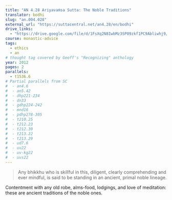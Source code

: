 ```yaml
---
title: "AN 4.28 Ariyavaṁsa Sutta: The Noble Traditions"
translator: bodhi
slug: "an.004.028"
external_url: "https://suttacentral.net/an4.28/en/bodhi"
drive_links:
  - "https://drive.google.com/file/d/1FsXq2N8IwbMz3SP09zkf1PC9Abliwhj9/view?usp=drivesdk"
course: monastic-advice
tags:
  - ethics
  - an
# thought tag covered by Geoff's "Recognizing" anthology
year: 2012
pages: 2
parallels:
  - t1536.6
# Partial parallels from SC
#  - an4.6
#  - an5.42
#  - dhp221-234
#  - dn33
#  - gdhp224-242
#  - mnd16
#  - pdhp278-305
#  - t210.25
#  - t212.23
#  - t212.30
#  - t213.22
#  - t213.29
#  - ud7.6
#  - uv22
#  - uv-kg22
#  - uvs22
---
```


> Any bhikkhu who is skillful in this, diligent, clearly comprehending and ever mindful, is said to be standing in an ancient, primal noble lineage.

Contentment with any old robe, alms-food, lodgings, and love of meditation: these are ancient traditions of the noble ones.

